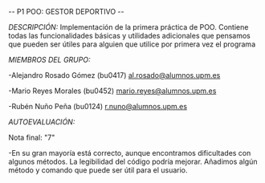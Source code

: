 -- P1 POO: GESTOR DEPORTIVO --

*DESCRIPCIÓN:* 
Implementación de la primera práctica de POO. Contiene todas las funcionalidades básicas y utilidades adicionales que pensamos que pueden ser útiles para alguien que utilice por primera vez el programa

*MIEMBROS DEL GRUPO:*

-Alejandro Rosado Gómez (bu0417) al.rosado@alumnos.upm.es

-Mario Reyes Morales (bu0452) mario.reyes@alumnos.upm.es

-Rubén Nuño Peña (bu0124) r.nuno@alumnos.upm.es

*AUTOEVALUACIÓN:*

Nota final: "7"

-En su gran mayoría está correcto, aunque encontramos dificultades con algunos métodos. La legibilidad del código podría mejorar. Añadimos algún método y comando que puede ser útil para el usuario.
